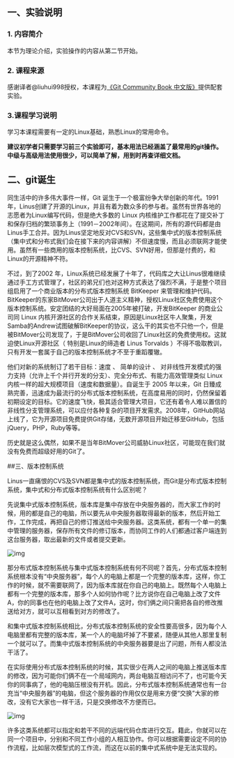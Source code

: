 ## 一、实验说明

### 1. 内容简介

本节为理论介绍，实验操作的内容从第二节开始。

### 2. 课程来源

感谢译者@liuhui998授权，本课程为[《Git Community Book 中文版》](http://gitbook.liuhui998.com/)提供配套实验。


### 3.课程学习说明


学习本课程需要有一定的Linux基础，熟悉Linux的常用命令。

**建议初学者只需要学习前三个实验即可，基本用法已经涵盖了最常用的git操作。中级与高级用法使用很少，可以简单了解，用到时再查详细文档。**



## 二、git诞生

同生活中的许多伟大事件一样，Git 诞生于一个极富纷争大举创新的年代。1991年，Linus创建了开源的Linux，并且有着为数众多的参与者。虽然有世界各地的志愿者为Linux编写代码，但是绝大多数的 Linux 内核维护工作都花在了提交补丁和保存归档的繁琐事务上（1991－2002年间）。在这期间，所有的源代码都是由Linus手工合并。因为Linus坚定地反对CVS和SVN，这些集中式的版本控制系统（集中式和分布式我们会在接下来的内容讲解）不但速度慢，而且必须联网才能使用。虽然有一些商用的版本控制系统，比CVS、SVN好用，但那是付费的，和Linux的开源精神不符。

不过，到了2002 年，Linux系统已经发展了十年了，代码库之大让Linus很难继续通过手工方式管理了，社区的弟兄们也对这种方式表达了强烈不满，于是整个项目组启用了一个商业版本的分布式版本控制系统 BitKeeper 来管理和维护代码。BitKeeper的东家BitMover公司出于人道主义精神，授权Linux社区免费使用这个版本控制系统。安定团结的大好局面在2005年被打破，开发BitKeeper 的商业公司同 Linux 内核开源社区的合作关系结束，原因是Linux社区牛人聚集，开发Samba的Andrew试图破解BitKeeper的协议，这么干的其实也不只他一个，但是被BitMover公司发现了，于是BitMover公司收回了Linux社区的免费使用权。这就迫使Linux开源社区（ 特别是Linux的缔造者 Linus Torvalds ）不得不吸取教训，只有开发一套属于自己的版本控制系统才不至于重蹈覆辙。

他们对新的系统制订了若干目标：速度 、 简单的设计 、 对非线性开发模式的强力支持（允许上千个并行开发的分支）、完全分布式、有能力高效管理类似 Linux 内核一样的超大规模项目（速度和数据量）。自诞生于 2005 年以来，Git 日臻成熟完善，迅速成为最流行的分布式版本控制系统，在高度易用的同时，仍然保留着初期设定的目标。它的速度飞快，极其适合管理大项目，它还有着令人难以置信的非线性分支管理系统，可以应付各种复杂的项目开发需求。2008年，GitHub网站上线了，它为开源项目免费提供Git存储，无数开源项目开始迁移至GitHub，包括jQuery，PHP，Ruby等等。

历史就是这么偶然，如果不是当年BitMover公司威胁Linux社区，可能现在我们就没有免费而超级好用的Git了。

##三、版本控制系统

Linus一直痛恨的CVS及SVN都是集中式的版本控制系统，而Git是分布式版本控制系统，集中式和分布式版本控制系统有什么区别呢？

先说集中式版本控制系统，版本库是集中存放在中央服务器的，而大家工作的时候，用的都是自己的电脑，所以要先从中央服务器取得最新的版本，然后开始工作，工作完成，再把自己的修订推送给中央服务器。这类系统，都有一个单一的集中管理的服务器，保存所有文件的修订版本，而协同工作的人们都通过客户端连到这台服务器，取出最新的文件或者提交更新。


![img](https://doc.shiyanlou.com/userid1labid485time1423114955957/wm)

那分布式版本控制系统与集中式版本控制系统有何不同呢？首先，分布式版本控制系统根本没有“中央服务器”，每个人的电脑上都是一个完整的版本库，这样，你工作的时候，就不需要联网了，因为版本库就在你自己的电脑上。既然每个人电脑上都有一个完整的版本库，那多个人如何协作呢？比方说你在自己电脑上改了文件A，你的同事也在他的电脑上改了文件A，这时，你们俩之间只需把各自的修改推送给对方，就可以互相看到对方的修改了。

和集中式版本控制系统相比，分布式版本控制系统的安全性要高很多，因为每个人电脑里都有完整的版本库，某一个人的电脑坏掉了不要紧，随便从其他人那里复制一个就可以了。而集中式版本控制系统的中央服务器要是出了问题，所有人都没法干活了。

在实际使用分布式版本控制系统的时候，其实很少在两人之间的电脑上推送版本库的修改，因为可能你们俩不在一个局域网内，两台电脑互相访问不了，也可能今天你的同事病了，他的电脑压根没有开机。因此，分布式版本控制系统通常也有一台充当“中央服务器”的电脑，但这个服务器的作用仅仅是用来方便“交换”大家的修改，没有它大家也一样干活，只是交换修改不方便而已。

![img](https://doc.shiyanlou.com/userid1labid485time1423115040073/wm)

许多这类系统都可以指定和若干不同的远端代码仓库进行交互。籍此，你就可以在同一个项目中，分别和不同工作小组的人相互协作。你可以根据需要设定不同的协作流程，比如层次模型式的工作流，而这在以前的集中式系统中是无法实现的。

